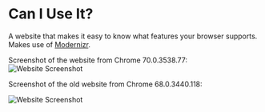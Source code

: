 # Can I Use It?

A website that makes it easy to know what features your browser supports. Makes use of [Modernizr](https://modernizr.com/).

Screenshot of the website from Chrome 70.0.3538.77:
![Website Screenshot](https://i.imgur.com/pD9vS0W.png)

Screenshot of the old website from Chrome 68.0.3440.118:

![Website Screenshot](https://i.imgur.com/njmYqLr.png)
